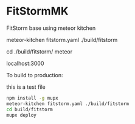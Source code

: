 # FitStormMK
FitStorm base using meteor kitchen

meteor-kitchen fitstorm.yaml ./build/fitstorm

cd ./build/fitstorm/
meteor

localhost:3000

To build to production:

this is a test file

```bash
npm install -g mupx
meteor-kitchen fitstorm.yaml ./build/fitstorm
cd build/fitstorm
mupx deploy
```
